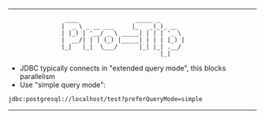 -------------------------------------------------------------------------------
                    ____                _____ _
                   |  _ \ _ __ ___     |_   _(_)_ __
                   | |_) | '__/ _ \ _____| | | | '_ \ 
                   |  __/| | | (_) |_____| | | | |_) |
                   |_|   |_|  \___/      |_| |_| .__/
                                               |_|

* JDBC typically connects in "extended query mode", this blocks parallelism
* Use "simple query mode":

```bash
jdbc:postgresql://localhost/test?preferQueryMode=simple
```

-------------------------------------------------------------------------------
